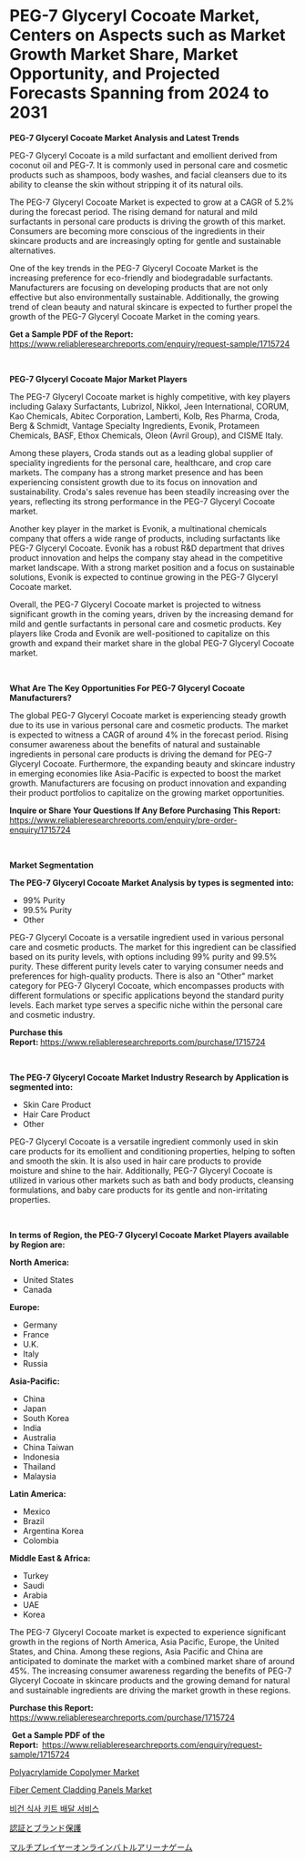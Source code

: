 <p><h1>PEG-7 Glyceryl Cocoate Market, Centers on Aspects such as Market Growth Market Share, Market Opportunity, and Projected Forecasts Spanning from 2024 to 2031</h1></p><p><strong>PEG-7 Glyceryl Cocoate Market Analysis and Latest Trends</strong></p>
<p><p>PEG-7 Glyceryl Cocoate is a mild surfactant and emollient derived from coconut oil and PEG-7. It is commonly used in personal care and cosmetic products such as shampoos, body washes, and facial cleansers due to its ability to cleanse the skin without stripping it of its natural oils.</p><p>The PEG-7 Glyceryl Cocoate Market is expected to grow at a CAGR of 5.2% during the forecast period. The rising demand for natural and mild surfactants in personal care products is driving the growth of this market. Consumers are becoming more conscious of the ingredients in their skincare products and are increasingly opting for gentle and sustainable alternatives.</p><p>One of the key trends in the PEG-7 Glyceryl Cocoate Market is the increasing preference for eco-friendly and biodegradable surfactants. Manufacturers are focusing on developing products that are not only effective but also environmentally sustainable. Additionally, the growing trend of clean beauty and natural skincare is expected to further propel the growth of the PEG-7 Glyceryl Cocoate Market in the coming years.</p></p>
<p><strong>Get a Sample PDF of the Report:&nbsp;</strong> <a href="https://www.reliableresearchreports.com/enquiry/request-sample/1715724">https://www.reliableresearchreports.com/enquiry/request-sample/1715724</a></p>
<p>&nbsp;</p>
<p><strong>PEG-7 Glyceryl Cocoate Major Market Players</strong></p>
<p><p>The PEG-7 Glyceryl Cocoate market is highly competitive, with key players including Galaxy Surfactants, Lubrizol, Nikkol, Jeen International, CORUM, Kao Chemicals, Abitec Corporation, Lamberti, Kolb, Res Pharma, Croda, Berg & Schmidt, Vantage Specialty Ingredients, Evonik, Protameen Chemicals, BASF, Ethox Chemicals, Oleon (Avril Group), and CISME Italy.</p><p>Among these players, Croda stands out as a leading global supplier of speciality ingredients for the personal care, healthcare, and crop care markets. The company has a strong market presence and has been experiencing consistent growth due to its focus on innovation and sustainability. Croda's sales revenue has been steadily increasing over the years, reflecting its strong performance in the PEG-7 Glyceryl Cocoate market.</p><p>Another key player in the market is Evonik, a multinational chemicals company that offers a wide range of products, including surfactants like PEG-7 Glyceryl Cocoate. Evonik has a robust R&D department that drives product innovation and helps the company stay ahead in the competitive market landscape. With a strong market position and a focus on sustainable solutions, Evonik is expected to continue growing in the PEG-7 Glyceryl Cocoate market.</p><p>Overall, the PEG-7 Glyceryl Cocoate market is projected to witness significant growth in the coming years, driven by the increasing demand for mild and gentle surfactants in personal care and cosmetic products. Key players like Croda and Evonik are well-positioned to capitalize on this growth and expand their market share in the global PEG-7 Glyceryl Cocoate market.</p></p>
<p>&nbsp;</p>
<p><strong>What Are The Key Opportunities For PEG-7 Glyceryl Cocoate Manufacturers?</strong></p>
<p><p>The global PEG-7 Glyceryl Cocoate market is experiencing steady growth due to its use in various personal care and cosmetic products. The market is expected to witness a CAGR of around 4% in the forecast period. Rising consumer awareness about the benefits of natural and sustainable ingredients in personal care products is driving the demand for PEG-7 Glyceryl Cocoate. Furthermore, the expanding beauty and skincare industry in emerging economies like Asia-Pacific is expected to boost the market growth. Manufacturers are focusing on product innovation and expanding their product portfolios to capitalize on the growing market opportunities.</p></p>
<p><strong>Inquire or Share Your Questions If Any Before Purchasing This Report:</strong> <a href="https://www.reliableresearchreports.com/enquiry/pre-order-enquiry/1715724">https://www.reliableresearchreports.com/enquiry/pre-order-enquiry/1715724</a></p>
<p>&nbsp;</p>
<p><strong>Market Segmentation</strong></p>
<p><strong>The PEG-7 Glyceryl Cocoate Market Analysis by types is segmented into:</strong></p>
<p><ul><li>99% Purity</li><li>99.5% Purity</li><li>Other</li></ul></p>
<p><p>PEG-7 Glyceryl Cocoate is a versatile ingredient used in various personal care and cosmetic products. The market for this ingredient can be classified based on its purity levels, with options including 99% purity and 99.5% purity. These different purity levels cater to varying consumer needs and preferences for high-quality products. There is also an "Other" market category for PEG-7 Glyceryl Cocoate, which encompasses products with different formulations or specific applications beyond the standard purity levels. Each market type serves a specific niche within the personal care and cosmetic industry.</p></p>
<p><strong>Purchase this Report:&nbsp;</strong><a href="https://www.reliableresearchreports.com/purchase/1715724">https://www.reliableresearchreports.com/purchase/1715724</a></p>
<p>&nbsp;</p>
<p><strong>The PEG-7 Glyceryl Cocoate Market Industry Research by Application is segmented into:</strong></p>
<p><ul><li>Skin Care Product</li><li>Hair Care Product</li><li>Other</li></ul></p>
<p><p>PEG-7 Glyceryl Cocoate is a versatile ingredient commonly used in skin care products for its emollient and conditioning properties, helping to soften and smooth the skin. It is also used in hair care products to provide moisture and shine to the hair. Additionally, PEG-7 Glyceryl Cocoate is utilized in various other markets such as bath and body products, cleansing formulations, and baby care products for its gentle and non-irritating properties.</p></p>
<p>&nbsp;</p>
<p><strong>In terms of Region, the PEG-7 Glyceryl Cocoate Market Players available by Region are:</strong></p>
<p>
    <p> <strong> North America: </strong>
        <ul>
            <li>United States</li>
            <li>Canada</li>
        </ul>
        </p> 
    <p> <strong> Europe: </strong>
        <ul>
            <li>Germany</li>
            <li>France</li>
            <li>U.K.</li>
            <li>Italy</li>
            <li>Russia</li>
        </ul>
        </p> 
    <p> <strong> Asia-Pacific: </strong>
        <ul>
            <li>China</li>
            <li>Japan</li>
            <li>South Korea</li>
            <li>India</li>
            <li>Australia</li>
            <li>China Taiwan</li>
            <li>Indonesia</li>
            <li>Thailand</li>
            <li>Malaysia</li>
        </ul>
        </p> 
    <p> <strong> Latin America: </strong>
        <ul>
            <li>Mexico</li>
            <li>Brazil</li>
            <li>Argentina Korea</li>
            <li>Colombia</li>
        </ul>
        </p> 
    <p> <strong> Middle East & Africa: </strong>
        <ul>
            <li>Turkey</li>
            <li>Saudi</li>
            <li>Arabia</li>
            <li>UAE</li>
            <li>Korea</li>
        </ul>
    </p>
    </p>
<p><p>The PEG-7 Glyceryl Cocoate market is expected to experience significant growth in the regions of North America, Asia Pacific, Europe, the United States, and China. Among these regions, Asia Pacific and China are anticipated to dominate the market with a combined market share of around 45%. The increasing consumer awareness regarding the benefits of PEG-7 Glyceryl Cocoate in skincare products and the growing demand for natural and sustainable ingredients are driving the market growth in these regions.</p></p>
<p><strong>Purchase this Report: </strong><a href="https://www.reliableresearchreports.com/purchase/1715724">https://www.reliableresearchreports.com/purchase/1715724</a></p>
<p>&nbsp;<strong>Get a Sample PDF of the Report:&nbsp;&nbsp;</strong><a href="https://www.reliableresearchreports.com/enquiry/request-sample/1715724">https://www.reliableresearchreports.com/enquiry/request-sample/1715724</a></p>
<p><strong></strong></p>
<p><p><a href="https://view.publitas.com/reportprime-1/polyacrylamide-copolymer-market-research-report-forecasted-for-period-from-2024-2031-by-market-type-market-application-and-region/">Polyacrylamide Copolymer Market</a></p><p><a href="https://view.publitas.com/reportprime-1/fiber-cement-cladding-panels-market-share-market-new-trends-analysis-report-by-type-by-application-by-end-use-by-region-and-segment-forecasts-2024-2031/">Fiber Cement Cladding Panels Market</a></p><p><a href="https://medium.com/@jerrodhilll68/%EB%B9%84%EA%B1%B4-%EC%8B%9D%EC%82%AC-%ED%82%A4%ED%8A%B8-%EB%B0%B0%EC%86%A1-%EC%84%9C%EB%B9%84%EC%8A%A4-%EC%8B%9C%EC%9E%A5-%EB%8F%99%ED%96%A5-%EB%B0%8F-%EC%8B%9C%EC%9E%A5-%EB%B6%84%EC%84%9D%EC%9D%80-2024-2031%EB%85%84-%EA%B8%B0%EA%B0%84%EC%9D%84-%EC%98%88%EC%B8%A1%ED%95%A9%EB%8B%88%EB%8B%A4-1ea5172eda90">비건 식사 키트 배달 서비스</a></p><p><a href="https://medium.com/@dioncollins8227/%E8%AA%8D%E8%A8%BC%E3%81%A8%E3%83%96%E3%83%A9%E3%83%B3%E3%83%89%E4%BF%9D%E8%AD%B7%E5%B8%82%E5%A0%B4%E3%81%AE%E8%A6%8F%E6%A8%A1-%E5%B8%82%E5%A0%B4%E3%81%AE%E8%A6%8B%E9%80%9A%E3%81%97%E3%81%A8%E5%B8%82%E5%A0%B4%E4%BA%88%E6%B8%AC-2024%E5%B9%B4%E3%81%8B%E3%82%892031%E5%B9%B4%E3%81%BE%E3%81%A7-05c0e093f5de">認証とブランド保護</a></p><p><a href="https://medium.com/@dioncollins8227/%E3%83%9E%E3%83%AB%E3%83%81%E3%83%97%E3%83%AC%E3%82%A4%E3%83%A4%E3%83%BC%E3%82%AA%E3%83%B3%E3%83%A9%E3%82%A4%E3%83%B3%E3%83%90%E3%83%88%E3%83%AB%E3%82%A2%E3%83%AA%E3%83%BC%E3%83%8A%E3%82%B2%E3%83%BC%E3%83%A0%E3%81%AE%E5%B8%82%E5%A0%B4%E8%A6%8F%E6%A8%A1-cagr-%E3%83%88%E3%83%AC%E3%83%B3%E3%83%892024%E5%B9%B4-2030%E5%B9%B4-94d25860f3c6">マルチプレイヤーオンラインバトルアリーナゲーム</a></p></p>